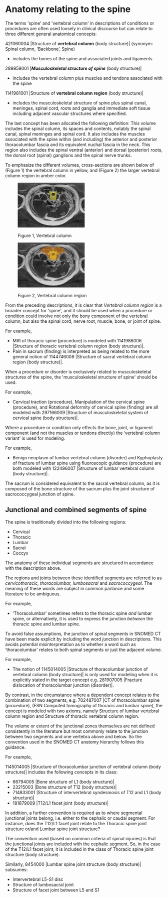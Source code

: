 # Anatomy relating to the spine

The terms 'spine' and 'vertebral column' in descriptions of conditions or procedures are often used loosely in clinical discourse but can relate to three different general anatomical concepts:

421060004 |Structure of **vertebral column** (body structure)| (synonym: Spinal column, ‘Backbone’, Spine)

* includes the bones of the spine and associated joints and ligaments

289959001 |_**Musculoskeletal structure of spine**_ (body structure)|

* includes the vertebral column plus muscles and tendons associated with the spine

1141981001 |Structure of **vertebral column region** (body structure)|

* includes the musculoskeletal structure of spine plus spinal canal, meninges, spinal cord, roots and ganglia and immediate soft tissue including adjacent vascular structures where specified.

The last concept has been allocated the following definition: This volume includes the spinal column, its spaces and contents, notably the spinal canal, spinal meninges and spinal cord. It also includes the muscles associated with the spine within (and including) the anterior and posterior thoracolumbar fascia and its equivalent nuchal fascia in the neck. This region also includes the spinal ventral (anterior) and dorsal (posterior) roots, the dorsal root (spinal) ganglions and the spinal nerve trunks.

To emphasize the different volumes, cross-sections are shown below of (Figure 1) the vertebral column in yellow, and (Figure 2) the larger vertebral column region in amber color.

<figure><img src="../../../../../../.gitbook/assets/image (1) (1) (1) (1) (1) (1) (1).png" alt=""><figcaption><p>Figure 1, Vertebral column</p></figcaption></figure>

<figure><img src="../../../../../../.gitbook/assets/image (3) (1) (1).png" alt=""><figcaption><p>Figure 2, Vertebral column region</p></figcaption></figure>

From the preceding descriptions, it is clear that _Vertebral column region_ is a broader concept for 'spine', and it should be used when a procedure or condition could involve not only the bony component of the vertebral column, but also the spinal cord, nerve root, muscle, bone, or joint of spine.

For example,

* MRI of thoracic spine (procedure) is modeled with 1141986006 |Structure of thoracic vertebral column region (body structure)|.
* Pain in sacrum (finding) is interpreted as being related to the more general notion of 1144746008 |Structure of sacral vertebral column region (body structure)|.

When a procedure or disorder is exclusively related to musculoskeletal structures of the spine, the 'musculoskeletal structure of spine' should be used.

For example,

* Cervical traction (procedure), Manipulation of the cervical spine (procedure), and Rotational deformity of cervical spine (finding) are all modeled with 297166009 |Structure of musculoskeletal system of cervical spine (body structure)|.

Where a procedure or condition only effects the bone, joint, or ligament component (and not the muscles or tendons directly) the ‘vertebral column variant’ is used for modeling.

For example,

* Benign neoplasm of lumbar vertebral column (disorder) and Kyphoplasty of fracture of lumbar spine using fluoroscopic guidance (procedure) are both modeled with 122496007 |Structure of lumbar vertebral column (body structure)|.

The sacrum is considered equivalent to the sacral vertebral column, as it is composed of the bone structure of the sacrum plus the joint structure of sacrococcygeal junction of spine.

## Junctional and combined segments of spine

The spine is traditionally divided into the following regions:

* Cervical
* Thoracic
* Lumbar
* Sacral
* Coccyx

The anatomy of these individual segments are structured in accordance with the description above.

The regions and joints between these identified segments are referred to as _cervicothoracic, thoracolumbar, lumbosacral_ and _sacrococcygeal_. The meaning of these words are subject in common parlance and some literature to be ambiguous.

For example,

* ‘Thoracolumbar’ sometimes refers to the thoracic spine _and_ lumbar spine, or alternatively, it is used to express the junction _between_ the thoracic spine and lumbar spine.

To avoid false assumptions, the junction of spinal segments in SNOMED CT have been made explicit by including the word _junction_ in descriptions. This avoids potential misinterpretation as to whether a word such as ‘thoracolumbar' relates to both spinal segments or just the adjacent volume.

For example,

* The notion of 1145014005 |Structure of thoracolumbar junction of vertebral column (body structure)| is only used for modeling when it is explicitly stated in the target concept e.g. 281907005 |Fracture dislocation of thoracolumbar junction (disorder)|.

By contrast, in the circumstance where a dependent concept relates to the combination of two segments, e.g. 702487007 |CT of thoracolumbar spine (procedure), (FSN Computed tomography of thoracic and lumbar spine), the concept is modeled with two axioms, namely Structure of lumbar vertebral column region and Structure of thoracic vertebral column region.

The volume or extent of the junctional zones themselves are not defined consistently in the literature but most commonly relate to the junction between two segments and one vertebra above and below. So the convention used in the SNOMED CT anatomy hierarchy follows this guidance.

For example,

1145014005 |Structure of thoracolumbar junction of vertebral column (body structure)| includes the following concepts in its class:

* 66794005 |Bone structure of L1 (body structure)|
* 23215003 |Bone structure of T12 (body structure)|
* 714833001 |Structure of intervertebral syndesmosis of T12 and L1 (body structure)|
* 181879009 |T12/L1 facet joint (body structure)|

In addition, a further convention is required as to where segmental junctional joints belong, i.e. either to the cephalic or caudal segment. For instance, does the T12/L1 facet joint relate to the Thoracic spine joint structure or/and Lumbar spine joint structure?

The convention used (based on common criteria of spinal injuries) is that the junctional joints are included with the cephalic segment. So, in the case of the T12/L1 facet joint, it is included in the class of Thoracic spine joint structure (body structure).

Similarly, 8454000 |Lumbar spine joint structure (body structure)| subsumes:

* Intervertebral L5-S1 disc
* Structure of lumbosacral joint
* Structure of facet joint between L5 and S1
